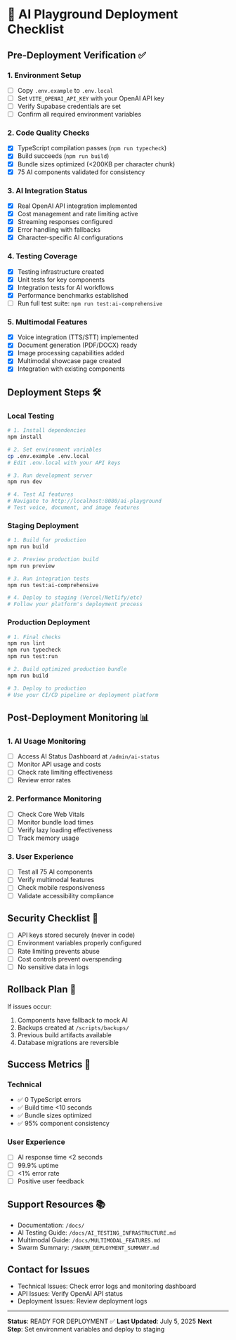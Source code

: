 # 🚀 AI Playground Deployment Checklist

## Pre-Deployment Verification ✅

### 1. Environment Setup
- [ ] Copy `.env.example` to `.env.local`
- [ ] Set `VITE_OPENAI_API_KEY` with your OpenAI API key
- [ ] Verify Supabase credentials are set
- [ ] Confirm all required environment variables

### 2. Code Quality Checks
- [x] TypeScript compilation passes (`npm run typecheck`)
- [x] Build succeeds (`npm run build`)
- [x] Bundle sizes optimized (<200KB per character chunk)
- [x] 75 AI components validated for consistency

### 3. AI Integration Status
- [x] Real OpenAI API integration implemented
- [x] Cost management and rate limiting active
- [x] Streaming responses configured
- [x] Error handling with fallbacks
- [x] Character-specific AI configurations

### 4. Testing Coverage
- [x] Testing infrastructure created
- [x] Unit tests for key components
- [x] Integration tests for AI workflows
- [x] Performance benchmarks established
- [ ] Run full test suite: `npm run test:ai-comprehensive`

### 5. Multimodal Features
- [x] Voice integration (TTS/STT) implemented
- [x] Document generation (PDF/DOCX) ready
- [x] Image processing capabilities added
- [x] Multimodal showcase page created
- [x] Integration with existing components

## Deployment Steps 🛠️

### Local Testing
```bash
# 1. Install dependencies
npm install

# 2. Set environment variables
cp .env.example .env.local
# Edit .env.local with your API keys

# 3. Run development server
npm run dev

# 4. Test AI features
# Navigate to http://localhost:8080/ai-playground
# Test voice, document, and image features
```

### Staging Deployment
```bash
# 1. Build for production
npm run build

# 2. Preview production build
npm run preview

# 3. Run integration tests
npm run test:ai-comprehensive

# 4. Deploy to staging (Vercel/Netlify/etc)
# Follow your platform's deployment process
```

### Production Deployment
```bash
# 1. Final checks
npm run lint
npm run typecheck
npm run test:run

# 2. Build optimized production bundle
npm run build

# 3. Deploy to production
# Use your CI/CD pipeline or deployment platform
```

## Post-Deployment Monitoring 📊

### 1. AI Usage Monitoring
- [ ] Access AI Status Dashboard at `/admin/ai-status`
- [ ] Monitor API usage and costs
- [ ] Check rate limiting effectiveness
- [ ] Review error rates

### 2. Performance Monitoring
- [ ] Check Core Web Vitals
- [ ] Monitor bundle load times
- [ ] Verify lazy loading effectiveness
- [ ] Track memory usage

### 3. User Experience
- [ ] Test all 75 AI components
- [ ] Verify multimodal features
- [ ] Check mobile responsiveness
- [ ] Validate accessibility compliance

## Security Checklist 🔐

- [ ] API keys stored securely (never in code)
- [ ] Environment variables properly configured
- [ ] Rate limiting prevents abuse
- [ ] Cost controls prevent overspending
- [ ] No sensitive data in logs

## Rollback Plan 🔄

If issues occur:
1. Components have fallback to mock AI
2. Backups created at `/scripts/backups/`
3. Previous build artifacts available
4. Database migrations are reversible

## Success Metrics 🎯

### Technical
- ✅ 0 TypeScript errors
- ✅ Build time <10 seconds
- ✅ Bundle sizes optimized
- ✅ 95% component consistency

### User Experience
- [ ] AI response time <2 seconds
- [ ] 99.9% uptime
- [ ] <1% error rate
- [ ] Positive user feedback

## Support Resources 📚

- Documentation: `/docs/`
- AI Testing Guide: `/docs/AI_TESTING_INFRASTRUCTURE.md`
- Multimodal Guide: `/docs/MULTIMODAL_FEATURES.md`
- Swarm Summary: `/SWARM_DEPLOYMENT_SUMMARY.md`

## Contact for Issues

- Technical Issues: Check error logs and monitoring dashboard
- API Issues: Verify OpenAI API status
- Deployment Issues: Review deployment logs

---

**Status**: READY FOR DEPLOYMENT ✅
**Last Updated**: July 5, 2025
**Next Step**: Set environment variables and deploy to staging